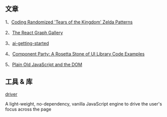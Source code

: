 ## 文章

1、[Coding Randomized 'Tears of the Kingdom' Zelda Patterns ](https://cloudfour.com/thinks/coding-randomized-zelda-patterns/)

2、[The React Graph Gallery](https://www.react-graph-gallery.com/)

3、[ai-getting-started](https://github.com/a16z-infra/ai-getting-started)

4、[Component Party: A Rosetta Stone of UI Library Code Examples ](https://component-party.dev/)

5、[Plain Old JavaScript and the DOM](https://www.crockford.com/domjs.html)

## 工具 & 库
[driver](https://driverjs.com/)

A light-weight, no-dependency, vanilla JavaScript engine to drive the user's focus across the page